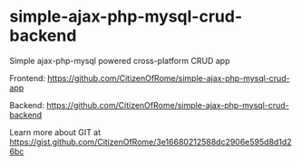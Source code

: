 # simple-ajax-php-mysql-crud-backend
Simple ajax-php-mysql powered cross-platform CRUD app

Frontend: https://github.com/CitizenOfRome/simple-ajax-php-mysql-crud-app

Backend: https://github.com/CitizenOfRome/simple-ajax-php-mysql-crud-backend

Learn more about GIT at https://gist.github.com/CitizenOfRome/3e16680212588dc2906e595d8d1d26bc
